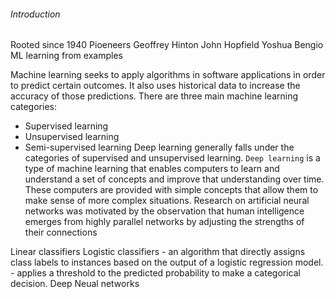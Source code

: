###### Introduction

Rooted since 1940
Pioeneers
    Geoffrey Hinton
    John Hopfield
    Yoshua Bengio
ML learning from examples

Machine learning seeks to apply algorithms in software applications in order to predict certain outcomes. It also uses historical data to increase the accuracy of those predictions. There are three main machine learning categories:
- Supervised learning
- Unsupervised learning
- Semi-supervised learning
Deep learning generally falls under the categories of supervised and unsupervised learning. `Deep learning` is a type of machine learning that enables computers to learn and understand a set of concepts and improve that understanding over time. These computers are provided with simple concepts that allow them to make sense of more complex situations.
Research on artificial neural networks was motivated by the observation that human intelligence emerges from highly parallel networks by adjusting the strengths of their connections

Linear classifiers
Logistic classifiers
    - an algorithm that directly assigns class labels to instances based on the output of a logistic regression model.
    - applies a threshold to the predicted probability to make a categorical decision.
Deep Neual networks